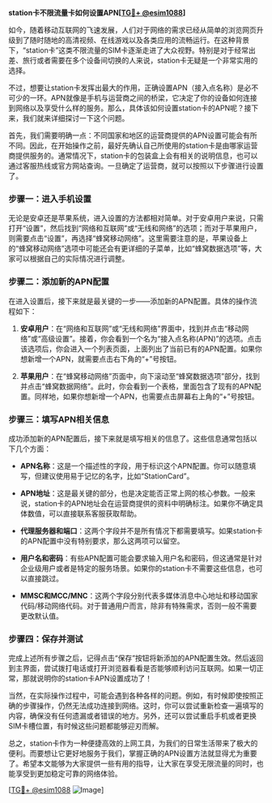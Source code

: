 **station卡不限流量卡如何设置APN[[TG💪+ @esim1088](https://t.me/s/esim1088)]**

如今，随着移动互联网的飞速发展，人们对于网络的需求已经从简单的浏览网页升级到了随时随地的高清视频、在线游戏以及各类应用的流畅运行。在这种背景下，“station卡”这类不限流量的SIM卡逐渐走进了大众视野。特别是对于经常出差、旅行或者需要在多个设备间切换的人来说，station卡无疑是一个非常实用的选择。

不过，想要让station卡发挥出最大的作用，正确设置APN（接入点名称）是必不可少的一环。APN就像是手机与运营商之间的桥梁，它决定了你的设备如何连接到网络以及享受什么样的服务。那么，具体该如何设置station卡的APN呢？接下来，我们就来详细探讨一下这个问题。

首先，我们需要明确一点：不同国家和地区的运营商提供的APN设置可能会有所不同。因此，在开始操作之前，最好先确认自己所使用的station卡是由哪家运营商提供服务的。通常情况下，station卡的包装盒上会有相关的说明信息，也可以通过客服热线或官方网站查询。一旦确定了运营商，就可以按照以下步骤进行设置了。

### 步骤一：进入手机设置

无论是安卓还是苹果系统，进入设置的方法都相对简单。对于安卓用户来说，只需打开“设置”，然后找到“网络和互联网”或“无线和网络”的选项；而对于苹果用户，则需要点击“设置”，再选择“蜂窝移动网络”。这里需要注意的是，苹果设备上的“蜂窝移动网络”选项中可能还会有更详细的子菜单，比如“蜂窝数据选项”等，大家可以根据自己的实际情况进行调整。

### 步骤二：添加新的APN配置

在进入设置后，接下来就是最关键的一步——添加新的APN配置。具体的操作流程如下：

1. **安卓用户**：在“网络和互联网”或“无线和网络”界面中，找到并点击“移动网络”或“高级设置”。接着，你会看到一个名为“接入点名称(APN)”的选项。点击该选项后，你会进入一个列表页面，上面列出了当前已有的APN配置。如果你想新增一个APN，就需要点击右下角的“+”号按钮。

2. **苹果用户**：在“蜂窝移动网络”页面中，向下滚动至“蜂窝数据选项”部分，找到并点击“蜂窝数据网络”。此时，你会看到一个表格，里面包含了现有的APN配置。同样地，如果你想新增一个APN，也需要点击屏幕右上角的“+”号按钮。

### 步骤三：填写APN相关信息

成功添加新的APN配置后，接下来就是填写相关的信息了。这些信息通常包括以下几个方面：

- **APN名称**：这是一个描述性的字段，用于标识这个APN配置。你可以随意填写，但建议使用易于记忆的名字，比如“StationCard”。
  
- **APN地址**：这是最关键的部分，也是决定能否正常上网的核心参数。一般来说，station卡的APN地址会在运营商提供的资料中明确标注。如果你不确定具体数值，可以直接联系客服获取帮助。

- **代理服务器和端口**：这两个字段并不是所有情况下都需要填写。如果station卡的APN配置中没有特别要求，那么这两项可以留空。

- **用户名和密码**：有些APN配置可能会要求输入用户名和密码，但这通常是针对企业级用户或者是特定的服务场景。如果你的station卡不需要这些信息，也可以直接跳过。

- **MMSC和MCC/MNC**：这两个字段分别代表多媒体消息中心地址和移动国家代码/移动网络代码。对于普通用户而言，除非有特殊需求，否则一般不需要更改默认值。

### 步骤四：保存并测试

完成上述所有步骤之后，记得点击“保存”按钮将新添加的APN配置生效。然后返回到主界面，尝试拨打电话或打开浏览器看看是否能够顺利访问互联网。如果一切正常，那就说明你的station卡APN设置成功了！

当然，在实际操作过程中，可能会遇到各种各样的问题。例如，有时候即使按照正确的步骤操作，仍然无法成功连接到网络。这时，你可以尝试重新检查一遍填写的内容，确保没有任何遗漏或者错误的地方。另外，还可以尝试重启手机或者更换SIM卡槽位置，有时候这些问题都能够迎刃而解。

总之，station卡作为一种便捷高效的上网工具，为我们的日常生活带来了极大的便利。而要想让它更好地服务于我们，掌握正确的APN设置方法就显得尤为重要了。希望本文能够为大家提供一些有用的指导，让大家在享受无限流量的同时，也能享受到更加稳定可靠的网络体验。

[[TG💪+ @esim1088](https://t.me/s/esim1088) ![Image](https://i.postimg.cc/4NQfJmqS/Snipaste-2025-05-13-00-14-12.png)]
